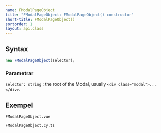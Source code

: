 ```yaml
---
name: FModalPageObject
title: "FModalPageObject: FModalPageObject() constructor"
short-title: FModalPageObject()
sortorder: 1
layout: api.class
---
```


## Syntax

```ts nocompile nolint
new FModalPageObject(selector);
```

### Parametrar

`selector: string`
: the root of the Modal, usually `<div class="modal">...</div>`.

## Exempel

```import static
FModalPageObject.vue
```

```import
FModalPageObject.cy.ts
```
